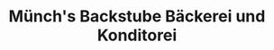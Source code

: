 ---
title: "Münch's Backstube Bäckerei und Konditorei"
url: /radebeul/muenchs-backstube-baeckerei-und-konditorei/
shop: Bäckerei
---
